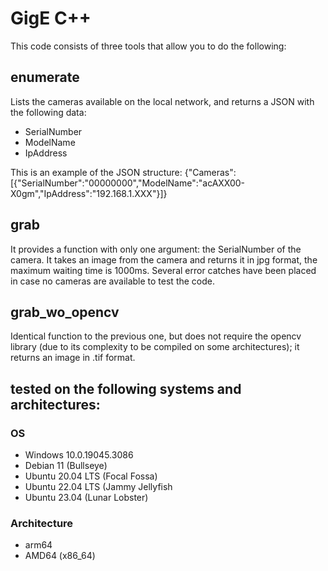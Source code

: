# GigE C++

This code consists of three tools that allow you to do the following:

## enumerate
Lists the cameras available on the local network, and returns a JSON with the following data:

- SerialNumber
- ModelName
- IpAddress

This is an example of the JSON structure:
{"Cameras":[{"SerialNumber":"00000000","ModelName":"acAXX00-X0gm","IpAddress":"192.168.1.XXX"}]}

## grab
It provides a function with only one argument: the SerialNumber of the camera. It takes an image from the camera and returns it in jpg format, the maximum waiting time is 1000ms.
Several error catches have been placed in case no cameras are available to test the code.

## grab_wo_opencv
Identical function to the previous one, but does not require the opencv library (due to its complexity to be compiled on some architectures); it returns an image in .tif format.

## tested on the following systems and architectures:

### OS
- Windows 10.0.19045.3086
- Debian 11 (Bullseye)
- Ubuntu 20.04 LTS (Focal Fossa)
- Ubuntu 22.04 LTS (Jammy Jellyfish
- Ubuntu 23.04 (Lunar Lobster)

### Architecture
- arm64
- AMD64 (x86_64)

